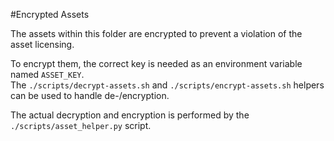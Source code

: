#Encrypted Assets

The assets within this folder are encrypted to prevent a violation of the asset licensing.

To encrypt them, the correct key is needed as an environment variable named `ASSET_KEY`.\
The `./scripts/decrypt-assets.sh` and `./scripts/encrypt-assets.sh` helpers can be used to handle de-/encryption.

The actual decryption and encryption is performed by the `./scripts/asset_helper.py` script.

